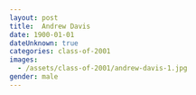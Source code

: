 ```yaml
---
layout: post
title:  Andrew Davis
date: 1900-01-01
dateUnknown: true
categories: class-of-2001
images:
  - /assets/class-of-2001/andrew-davis-1.jpg
gender: male
---
```

